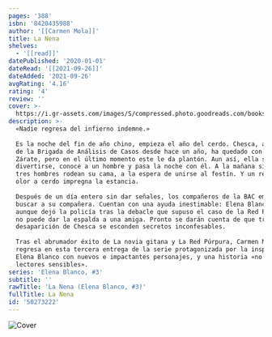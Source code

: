 ```yaml
---
pages: '388'
isbn: '8420435988'
author: '[[Carmen Mola]]'
title: La Nena
shelves:
  - '[[read]]'
datePublished: '2020-01-01'
dateRead: '[[2021-09-26]]'
dateAdded: '2021-09-26'
avgRating: '4.16'
rating: '4'
review: ''
cover: >-
  https://i.gr-assets.com/images/S/compressed.photo.goodreads.com/books/1579946533l/50273222._SY475_.jpg
description: >-
  «Nadie regresa del infierno indemne.»  
    
  Es la noche del fin de año chino, empieza el año del cerdo. Chesca, al mando
  de la Brigada de Análisis de Casos desde hace un año, ha quedado con Ángel
  Zárate, pero en el último momento este le da plantón. Aun así, ella sale a
  divertirse, conoce a un hombre y pasa la noche con él. A la mañana siguiente,
  tres hombres rodean su cama, a la espera de unirse al festín. Y un repulsivo
  olor a cerdo impregna la estancia.  
    
  Después de un día entero sin dar señales, los compañeros de la BAC empiezan a
  buscar a su compañera. Cuentan con una ayuda inestimable: Elena Blanco, que
  aunque dejó la policía tras la debacle que supuso el caso de la Red Púrpura,
  no puede dar la espalda a una amiga. Pronto se darán cuenta de que tras la
  desaparición de Chesca se esconden secretos inconfesables.  
    
  Tras el abrumador éxito de La novia gitana y La Red Púrpura, Carmen Mola
  regresa en esta tercera entrega de la serie protagonizada por la inspectora
  Elena Blanco con nuevos e impactantes personajes, y una historia «no apta para
  lectores sensibles».
series: 'Elena Blanco, #3'
subtitle: ''
rawTitle: 'La Nena (Elena Blanco, #3)'
fullTitle: La Nena
id: '50273222'
---
```

![Cover](https:&#x2F;&#x2F;i.gr-assets.com&#x2F;images&#x2F;S&#x2F;compressed.photo.goodreads.com&#x2F;books&#x2F;1579946533l&#x2F;50273222._SY475_.jpg)

